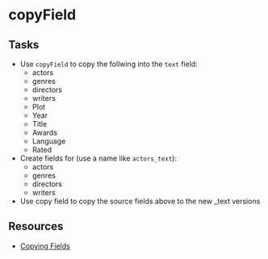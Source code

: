 # copyField

## Tasks
* Use `copyField` to copy the follwing into the `text` field:
	* actors
	* genres
	* directors
	* writers
	* Plot
	* Year
	* Title
	* Awards
	* Language
	* Rated
* Create fields for (use a name like `actors_text`):
	* actors
	* genres
	* directors
	* writers
* Use copy field to copy the source fields above to the new _text versions

## Resources
* [Copying Fields](https://cwiki.apache.org/confluence/display/solr/Copying+Fields)
